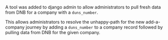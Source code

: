 A tool was added to django admin to allow administrators to pull fresh data from DNB for a company with a `duns_number`.

This allows administrators to resolve the unhappy-path for the new add-a-company journey by adding a `duns_number` to a company record followed by pulling data from DNB for the given company.
